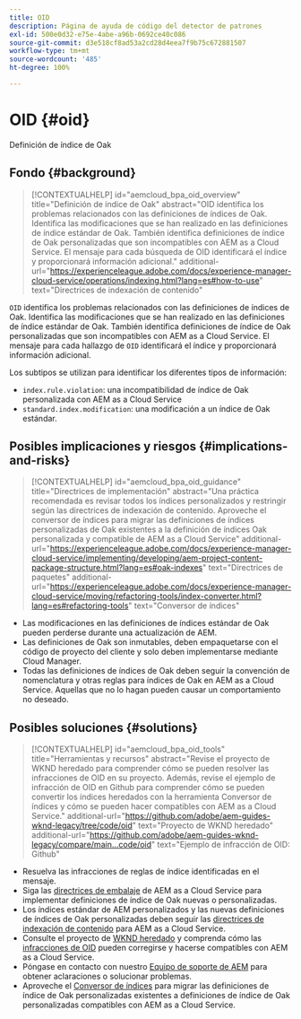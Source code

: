```yaml
---
title: OID
description: Página de ayuda de código del detector de patrones
exl-id: 500e0d32-e75e-4abe-a96b-0692ce40c086
source-git-commit: d3e518cf8ad53a2cd28d4eea7f9b75c672881507
workflow-type: tm+mt
source-wordcount: '485'
ht-degree: 100%

---
```


# OID {#oid}

Definición de índice de Oak

## Fondo {#background}

>[!CONTEXTUALHELP]
>id="aemcloud_bpa_oid_overview"
>title="Definición de índice de Oak"
>abstract="OID identifica los problemas relacionados con las definiciones de índices de Oak. Identifica las modificaciones que se han realizado en las definiciones de índice estándar de Oak. También identifica definiciones de índice de Oak personalizadas que son incompatibles con AEM as a Cloud Service. El mensaje para cada búsqueda de OID identificará el índice y proporcionará información adicional."
>additional-url="https://experienceleague.adobe.com/docs/experience-manager-cloud-service/operations/indexing.html?lang=es#how-to-use" text="Directrices de indexación de contenido"

`OID` identifica los problemas relacionados con las definiciones de índices de Oak. Identifica las modificaciones que se han realizado en las definiciones de índice estándar de Oak. También identifica definiciones de índice de Oak personalizadas que son incompatibles con AEM as a Cloud Service. El mensaje para cada hallazgo de `OID` identificará el índice y proporcionará información adicional.

Los subtipos se utilizan para identificar los diferentes tipos de información:

* `index.rule.violation`: una incompatibilidad de índice de Oak personalizada con AEM as a Cloud Service
* `standard.index.modification`: una modificación a un índice de Oak estándar.

## Posibles implicaciones y riesgos {#implications-and-risks}

>[!CONTEXTUALHELP]
>id="aemcloud_bpa_oid_guidance"
>title="Directrices de implementación"
>abstract="Una práctica recomendada es revisar todos los índices personalizados y restringir según las directrices de indexación de contenido. Aproveche el conversor de índices para migrar las definiciones de índices personalizadas de Oak existentes a la definición de índices Oak personalizada y compatible de AEM as a Cloud Service"
>additional-url="https://experienceleague.adobe.com/docs/experience-manager-cloud-service/implementing/developing/aem-project-content-package-structure.html?lang=es#oak-indexes" text="Directrices de paquetes"
>additional-url="https://experienceleague.adobe.com/docs/experience-manager-cloud-service/moving/refactoring-tools/index-converter.html?lang=es#refactoring-tools" text="Conversor de índices"

* Las modificaciones en las definiciones de índices estándar de Oak pueden perderse durante una actualización de AEM.
* Las definiciones de Oak son inmutables, deben empaquetarse con el código de proyecto del cliente y solo deben implementarse mediante Cloud Manager.
* Todas las definiciones de índices de Oak deben seguir la convención de nomenclatura y otras reglas para índices de Oak en AEM as a Cloud Service. Aquellas que no lo hagan pueden causar un comportamiento no deseado.

## Posibles soluciones {#solutions}

>[!CONTEXTUALHELP]
>id="aemcloud_bpa_oid_tools"
>title="Herramientas y recursos"
>abstract="Revise el proyecto de WKND heredado para comprender cómo se pueden resolver las infracciones de OID en su proyecto. Además, revise el ejemplo de infracción de OID en Github para comprender cómo se pueden convertir los índices heredados con la herramienta Conversor de índices y cómo se pueden hacer compatibles con AEM as a Cloud Service."
>additional-url="https://github.com/adobe/aem-guides-wknd-legacy/tree/code/oid" text="Proyecto de WKND heredado"
>additional-url="https://github.com/adobe/aem-guides-wknd-legacy/compare/main...code/oid" text="Ejemplo de infracción de OID: Github"

* Resuelva las infracciones de reglas de índice identificadas en el mensaje.
* Siga las [directrices de embalaje](https://experienceleague.adobe.com/docs/experience-manager-cloud-service/implementing/developing/aem-project-content-package-structure.html?lang=es) de AEM as a Cloud Service para implementar definiciones de índice de Oak nuevas o personalizadas.
* Los índices estándar de AEM personalizados y las nuevas definiciones de índices de Oak personalizadas deben seguir las [directrices de indexación de contenido](https://experienceleague.adobe.com/docs/experience-manager-cloud-service/operations/indexing.html?lang=es#preparing-the-new-index-definition) para AEM as a Cloud Service.
* Consulte el proyecto de [WKND heredado](https://github.com/adobe/aem-guides-wknd-legacy/tree/code/oid) y comprenda cómo las [infracciones de OID](https://github.com/adobe/aem-guides-wknd-legacy/compare/main...code/oid) pueden corregirse y hacerse compatibles con AEM as a Cloud Service.
* Póngase en contacto con nuestro [Equipo de soporte de AEM](https://helpx.adobe.com/es/enterprise/using/support-for-experience-cloud.html) para obtener aclaraciones o solucionar problemas.
* Aproveche el [Conversor de índices](https://experienceleague.adobe.com/docs/experience-manager-cloud-service/moving/refactoring-tools/index-converter.html?lang=es#refactoring-tools) para migrar las definiciones de índice de Oak personalizadas existentes a definiciones de índice de Oak personalizadas compatibles con AEM as a Cloud Service.
